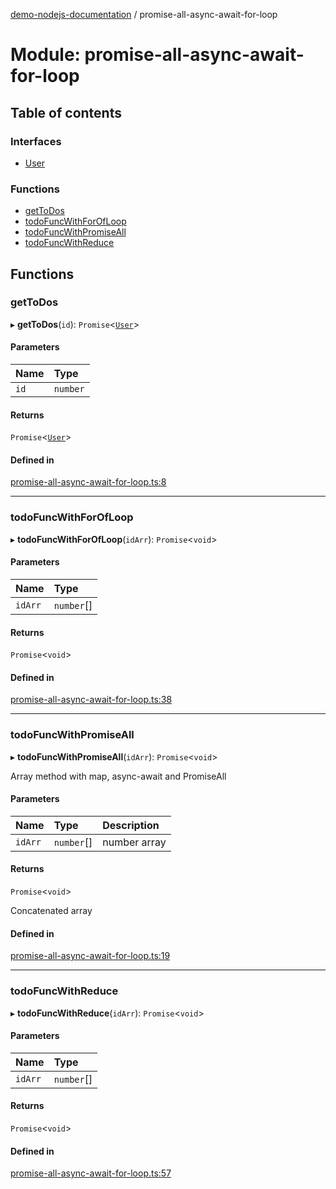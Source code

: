 [demo-nodejs-documentation](../README.md) / promise-all-async-await-for-loop

# Module: promise-all-async-await-for-loop

## Table of contents

### Interfaces

- [User](../interfaces/promise_all_async_await_for_loop.User.md)

### Functions

- [getToDos](promise_all_async_await_for_loop.md#gettodos)
- [todoFuncWithForOfLoop](promise_all_async_await_for_loop.md#todofuncwithforofloop)
- [todoFuncWithPromiseAll](promise_all_async_await_for_loop.md#todofuncwithpromiseall)
- [todoFuncWithReduce](promise_all_async_await_for_loop.md#todofuncwithreduce)

## Functions

### getToDos

▸ **getToDos**(`id`): `Promise`<[`User`](../interfaces/promise_all_async_await_for_loop.User.md)\>

#### Parameters

| Name | Type |
| :------ | :------ |
| `id` | `number` |

#### Returns

`Promise`<[`User`](../interfaces/promise_all_async_await_for_loop.User.md)\>

#### Defined in

[promise-all-async-await-for-loop.ts:8](https://github.com/BhaskarMantralaHub/demo-nodejs/blob/fb8f461/src/promise-all-async-await-for-loop.ts#L8)

___

### todoFuncWithForOfLoop

▸ **todoFuncWithForOfLoop**(`idArr`): `Promise`<`void`\>

#### Parameters

| Name | Type |
| :------ | :------ |
| `idArr` | `number`[] |

#### Returns

`Promise`<`void`\>

#### Defined in

[promise-all-async-await-for-loop.ts:38](https://github.com/BhaskarMantralaHub/demo-nodejs/blob/fb8f461/src/promise-all-async-await-for-loop.ts#L38)

___

### todoFuncWithPromiseAll

▸ **todoFuncWithPromiseAll**(`idArr`): `Promise`<`void`\>

Array method with map, async-await and PromiseAll

#### Parameters

| Name | Type | Description |
| :------ | :------ | :------ |
| `idArr` | `number`[] | number array |

#### Returns

`Promise`<`void`\>

Concatenated array

#### Defined in

[promise-all-async-await-for-loop.ts:19](https://github.com/BhaskarMantralaHub/demo-nodejs/blob/fb8f461/src/promise-all-async-await-for-loop.ts#L19)

___

### todoFuncWithReduce

▸ **todoFuncWithReduce**(`idArr`): `Promise`<`void`\>

#### Parameters

| Name | Type |
| :------ | :------ |
| `idArr` | `number`[] |

#### Returns

`Promise`<`void`\>

#### Defined in

[promise-all-async-await-for-loop.ts:57](https://github.com/BhaskarMantralaHub/demo-nodejs/blob/fb8f461/src/promise-all-async-await-for-loop.ts#L57)

